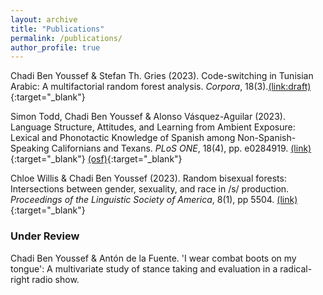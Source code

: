 ```yaml
---
layout: archive
title: "Publications"
permalink: /publications/
author_profile: true
---
```


Chadi Ben Youssef &  Stefan Th. Gries (2023). Code-switching in Tunisian Arabic: A multifactorial random forest analysis. *Corpora*, 18(3).[(link:draft)](https://cbyoussef.github.io/files/2023_CBY-STG_CSinTunAr_Corpora.pdf){:target="_blank"}

Simon Todd, Chadi Ben Youssef & Alonso Vásquez-Aguilar (2023). Language Structure, Attitudes, and Learning from Ambient Exposure: Lexical and Phonotactic Knowledge of Spanish among Non-Spanish-Speaking Californians and Texans. *PLoS ONE*, 18(4), pp. e0284919. [(link)](https://journals.plos.org/plosone/article?id=10.1371/journal.pone.0284919){:target="_blank"} [(osf)](https://osf.io/au62c/){:target="_blank"}

Chloe Willis & Chadi Ben Youssef (2023). Random bisexual forests: Intersections between gender, sexuality, and race in /s/ production. *Proceedings of the Linguistic Society of America*, 8(1), pp 5504. [(link)](https://doi.org/10.3765/plsa.v8i1.5504){:target="_blank"}


### Under Review
Chadi Ben Youssef & Antón de la Fuente. 'I wear combat boots on my tongue': A multivariate study of stance taking and evaluation in a radical-right radio show.
